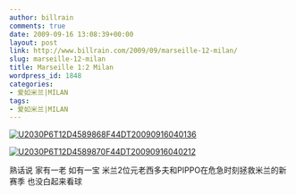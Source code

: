 ```yaml
---
author: billrain
comments: true
date: 2009-09-16 13:08:39+00:00
layout: post
link: http://www.billrain.com/2009/09/marseille-12-milan/
slug: marseille-12-milan
title: Marseille 1:2 Milan
wordpress_id: 1848
categories:
- 爱如米兰|MILAN
tags:
- 爱如米兰|MILAN
---
```


[![U2030P6T12D4589868F44DT20090916040136](http://www.billrain.com/wp-content/uploads/2009/09/U2030P6T12D4589868F44DT20090916040136_thumb.jpg)](http://www.billrain.com/wp-content/uploads/2009/09/U2030P6T12D4589868F44DT20090916040136.jpg)

 

[![U2030P6T12D4589870F44DT20090916040212](http://www.billrain.com/wp-content/uploads/2009/09/U2030P6T12D4589870F44DT20090916040212_thumb.jpg)](http://www.billrain.com/wp-content/uploads/2009/09/U2030P6T12D4589870F44DT20090916040212.jpg)

 

熟话说 家有一老 如有一宝 米兰2位元老西多夫和PIPPO在危急时刻拯救米兰的新赛季 也没白起来看球 
